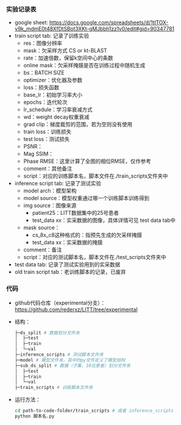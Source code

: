 ### 实验记录表

- google sheet: https://docs.google.com/spreadsheets/d/1tITOX-v9k_mdmE0t48XfDtSBot3XKt-gMJbbh1zz1v0/edit#gid=90347781
- train script tab: 记录了训练实验
  - res：图像分辨率
  - mask：欠采样方式 CS or kt-BLAST
  - rate：加速倍数，保留k空间中心的条数
  - online mask：欠采样掩膜是否在训练过程中随机生成
  - bs：BATCH SIZE
  - optimizer：优化器及参数
  - loss：损失函数
  - base_lr：初始学习率大小
  - epochs：迭代轮次
  - lr_schedule：学习率衰减方式
  - wd：weight decay权重衰减
  - grad clip：梯度裁剪的范围，若为空则没有使用
  - train loss：训练损失
  - test loss：测试损失
  - PSNR：
  - Mag SSIM：
  - Phase RMSE：这里计算了全图的相位RMSE，仅作参考
  - comment：其他备注
  - script：对应的训练脚本名，脚本文件在./train_scripts文件夹中
- inference script tab: 记录了测试实验
  - model arch：模型架构
  - model source：模型权重通过哪一个训练脚本训练得到
  - img source：图像来源
    - patient25：LITT数据集中的25号患者
    - test_data xx：实采数据的图像，具体详情可见 test data tab中
  - mask source：
    - cs_8x_c8这种格式的：指预先生成的欠采样掩膜
    - test_data xx：实采数据的掩膜
  - comment：备注
  - script：对应的测试脚本名，脚本文件在./test_scripts文件夹中
- test data tab: 记录了测试实验用到的实采数据
- old train script tab：老训练脚本的记录，已废弃

### 代码

- github代码仓库（experimental分支）：https://github.com/rederxz/LITT/tree/experimental

- 结构：

  ```bash
  ├─ds_split # 数据划分文件夹
  │  ├─test
  │  ├─train
  │  └─val
  ├─inference_scripts # 测试脚本文件夹
  ├─model # 模型文件夹，其中的py文件定义了模型结构
  ├─sub_ds_split # 数据（子集，10位患者）划分文件夹
  │  ├─test
  │  ├─train
  │  └─val
  ├─train_scripts # 训练脚本文件夹
  ```

- 运行方法：

  ```bash
  cd path-to-code-folder/train_scripts # 或者 inference_scripts
  python 脚本名.py
  ```